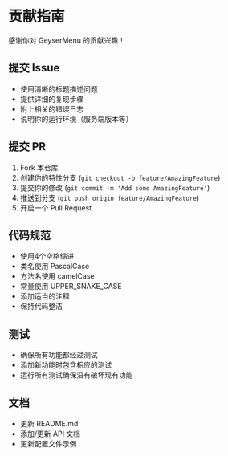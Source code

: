 # 贡献指南

感谢你对 GeyserMenu 的贡献兴趣！

## 提交 Issue

- 使用清晰的标题描述问题
- 提供详细的复现步骤
- 附上相关的错误日志
- 说明你的运行环境（服务端版本等）

## 提交 PR

1. Fork 本仓库
2. 创建你的特性分支 (`git checkout -b feature/AmazingFeature`)
3. 提交你的修改 (`git commit -m 'Add some AmazingFeature'`)
4. 推送到分支 (`git push origin feature/AmazingFeature`)
5. 开启一个 Pull Request

## 代码规范

- 使用4个空格缩进
- 类名使用 PascalCase
- 方法名使用 camelCase
- 常量使用 UPPER_SNAKE_CASE
- 添加适当的注释
- 保持代码整洁

## 测试

- 确保所有功能都经过测试
- 添加新功能时包含相应的测试
- 运行所有测试确保没有破坏现有功能

## 文档

- 更新 README.md
- 添加/更新 API 文档
- 更新配置文件示例 